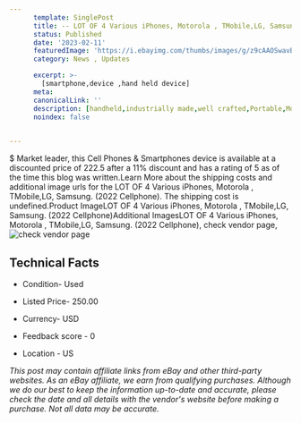 ```yaml
---
      template: SinglePost
      title: -- LOT OF 4 Various iPhones, Motorola , TMobile,LG, Samsung. (2022 Cellphone)
      status: Published
      date: '2023-02-11'
      featuredImage: 'https://i.ebayimg.com/thumbs/images/g/z9cAAOSwavBj1rpa/s-l225.jpg'
      category: News , Updates

      excerpt: >-
        [smartphone,device ,hand held device]
      meta:
      canonicalLink: ''
      description: [handheld,industrially made,well crafted,Portable,Mobile,Compact,Convenient,Lightweight,Maneuverable,Man-portable,Miniature,Carriable,Hand-held,Light,Holdable,Transportable,Mobile device,Pocket-sized,On-the-go,Wireless,Cordless,Compact size,Convenient size, smartphone,device ,hand held device]
      noindex: false

        
---
```

$
    Market leader, this Cell Phones & Smartphones device is available at a discounted price of 222.5 after a 11% discount and has a rating of 5 as of the time this blog was written.Learn More about the shipping costs and additional image urls for the LOT OF 4 Various iPhones, Motorola , TMobile,LG, Samsung. (2022 Cellphone). The shipping cost is undefined.Product ImageLOT OF 4 Various iPhones, Motorola , TMobile,LG, Samsung. (2022 Cellphone)Additional ImagesLOT OF 4 Various iPhones, Motorola , TMobile,LG, Samsung. (2022 Cellphone), check vendor page, ![check vendor page](https://origin-galleryplus.ebayimg.com/ws/web/385404391831_2_0_1/225x225.jpg,https://origin-galleryplus.ebayimg.com/ws/web/385404391831_3_0_1/225x225.jpg,https://origin-galleryplus.ebayimg.com/ws/web/385404391831_4_0_1/225x225.jpg,https://origin-galleryplus.ebayimg.com/ws/web/385404391831_5_0_1/225x225.jpg,https://origin-galleryplus.ebayimg.com/ws/web/385404391831_6_0_1/225x225.jpg,https://origin-galleryplus.ebayimg.com/ws/web/385404391831_7_0_1/225x225.jpg,https://origin-galleryplus.ebayimg.com/ws/web/385404391831_8_0_1/225x225.jpg,https://origin-galleryplus.ebayimg.com/ws/web/385404391831_9_0_1/225x225.jpg,https://origin-galleryplus.ebayimg.com/ws/web/385404391831_10_0_1/225x225.jpg,https://origin-galleryplus.ebayimg.com/ws/web/385404391831_11_0_1/225x225.jpg,https://origin-galleryplus.ebayimg.com/ws/web/385404391831_12_0_1/225x225.jpg)
    
    

 ## Technical Facts 



     
      

 - Condition- Used 


      

 - Listed Price- 250.00 


      

 - Currency- USD 


      

 - Feedback score - 0 


      

 - Location - US 


      
      

 *_This post may contain affiliate links from eBay and other third-party websites. As an eBay affiliate, we earn from qualifying purchases. Although we do our best to keep the information up-to-date and accurate, please check the date and all details with the vendor's website before making a purchase. Not all data may be accurate._*



    
    
    
    
    